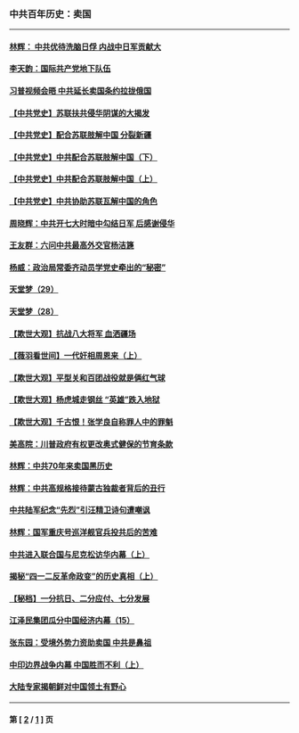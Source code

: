 ### 中共百年历史：卖国
---
#### [林辉： 中共优待洗脑日俘 内战中日军贡献大](../../pages/nf1176117/n13624644.md?01300430) 
#### [李天韵：国际共产党地下队伍](../../pages/nf1176117/n13611808.md?01300430) 
#### [习普视频会晤 中共延长卖国条约拉拢俄国](../../pages/nf1176117/n13060971.md?01300430) 
#### [【中共党史】苏联扶共侵华阴谋的大揭发](../../pages/nf1176117/n13056050.md?01300430) 
#### [【中共党史】配合苏联肢解中国 分裂新疆](../../pages/nf1176117/n13040700.md?01300430) 
#### [【中共党史】中共配合苏联肢解中国（下）](../../pages/nf1176117/n13035660.md?01300430) 
#### [【中共党史】中共配合苏联肢解中国（上）](../../pages/nf1176117/n13030262.md?01300430) 
#### [【中共党史】中共协助苏联瓦解中国的角色](../../pages/nf1176117/n13018109.md?01300430) 
#### [周晓辉：中共开七大时暗中勾结日军 后感谢侵华](../../pages/nf1176117/n12921960.md?01300430) 
#### [王友群：六问中共最高外交官杨洁篪](../../pages/nf1176117/n12836495.md?01300430) 
#### [杨威：政治局常委齐动员学党史牵出的“秘密”](../../pages/nf1176117/n12764642.md?01300430) 
#### [天堂梦（29）](../../pages/nf1176117/n12408465.md?01300430) 
#### [天堂梦（28）](../../pages/nf1176117/n12408309.md?01300430) 
#### [【欺世大观】抗战八大将军 血洒疆场](../../pages/nf1176117/n12357044.md?01300430) 
#### [【薇羽看世间】一代奸相周恩来（上）](../../pages/nf1176117/n12401109.md?01300430) 
#### [【欺世大观】平型关和百团战役就是俩红气球](../../pages/nf1176117/n12359157.md?01300430) 
#### [【欺世大观】杨虎城走钢丝 “英雄”跌入地狱](../../pages/nf1176117/n12358840.md?01300430) 
#### [【欺世大观】千古恨！张学良自称罪人中的罪魁](../../pages/nf1176117/n12358629.md?01300430) 
#### [美高院：川普政府有权更改奥式健保的节育条款](../../pages/nf1176117/n12242171.md?01300430) 
#### [林辉：中共70年来卖国黑历史](../../pages/nf1176117/n11552181.md?01300430) 
#### [林辉：中共高规格接待蒙古独裁者背后的丑行](../../pages/nf1176117/n11225005.md?01300430) 
#### [中共陆军纪念“先烈”引汪精卫诗句遭嘲讽](../../pages/nf1176117/n11153345.md?01300430) 
#### [林辉：国军重庆号巡洋舰官兵投共后的苦难](../../pages/nf1176117/n10997801.md?01300430) 
#### [中共进入联合国与尼克松访华内幕（上）](../../pages/nf1176117/n10138788.md?01300430) 
#### [揭秘“四一二反革命政变”的历史真相（上）](../../pages/nf1176117/n9996650.md?01300430) 
#### [【秘档】一分抗日、二分应付、七分发展](../../pages/nf1176117/n9331484.md?01300430) 
#### [江泽民集团瓜分中国经济内幕（15）](../../pages/nf1176117/n9268584.md?01300430) 
#### [张东园：受境外势力资助卖国 中共是鼻祖](../../pages/nf1176117/n9272480.md?01300430) 
#### [中印边界战争内幕 中国胜而不利（上）](../../pages/nf1176117/n9252458.md?01300430) 
#### [大陆专家揭朝鲜对中国领土有野心](../../pages/nf1176117/n9074056.md?01300430) 

---
#### 第 [ [2](./2.md?01300430) / [1](./1.md?01300430) ] 页
